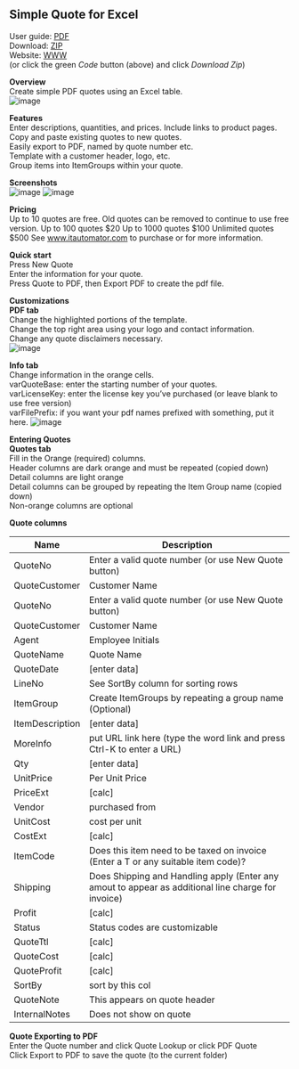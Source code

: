 ## Simple Quote for Excel  
User guide: [PDF](https://github.com/ITAutomator/M365-Teams-Policy-Update/blob/main/Simple%20Quote%20for%20Excel%20Readme.pdf)    
Download: [ZIP](https://github.com/ITAutomator/M365-Teams-Policy-Update/archive/refs/heads/main.zip)    
Website: [WWW](https://www.itautomator.com/m365-teams-policy-report-and-update/)   
(or click the green *Code* button (above) and click *Download Zip*)     

**Overview**   
Create simple PDF quotes using an Excel table.  
![image](https://github.com/ITAutomator/Simple-Quote-for-Excel/assets/135157036/6759c5aa-81d7-4f7b-8419-c45320afd75c)

**Features**   
Enter descriptions, quantities, and prices.  Include links to product pages.  
Copy and paste existing quotes to new quotes.  
Easily export to PDF, named by quote number etc.  
Template with a customer header, logo, etc.  
Group items into ItemGroups within your quote.  

**Screenshots**  
![image](https://github.com/ITAutomator/Simple-Quote-for-Excel/assets/135157036/8ff37aae-9529-4ad8-a37b-a8b25f707ea1)
![image](https://github.com/ITAutomator/Simple-Quote-for-Excel/assets/135157036/e633a71c-228b-4a5c-b775-01e01a6a3546)


**Pricing**  
Up to 10 quotes are free. Old quotes can be removed to continue to use free version.
Up to 100 quotes $20
Up to 1000 quotes $100
Unlimited quotes $500
See www.itautomator.com to purchase or for more information.

**Quick start**  
Press New Quote  
Enter the information for your quote.  
Press Quote to PDF, then Export PDF to create the pdf file.  

**Customizations**  
**PDF tab**  
Change the highlighted portions of the template.  
Change the top right area using your logo and contact information.  
Change any quote disclaimers necessary.  
![image](https://github.com/ITAutomator/Simple-Quote-for-Excel/assets/135157036/45aee300-57fe-4e47-b136-186e51b10519)

**Info tab**  
Change information in the orange cells.  
varQuoteBase: enter the starting number of your quotes.  
varLicenseKey: enter the license key you’ve purchased (or leave blank to use free version)  
varFilePrefix: if you want your pdf names prefixed with something, put it here.
![image](https://github.com/ITAutomator/Simple-Quote-for-Excel/assets/135157036/4236a098-aa9e-4d41-8489-7277986786eb)

**Entering Quotes**  
**Quotes tab**  
Fill in the Orange (required) columns.  
Header columns are dark orange and must be repeated (copied down)  
Detail columns are light orange  
Detail columns can be grouped by repeating the Item Group name (copied down)  
Non-orange columns are optional  

**Quote columns**  

|Name|Description|
|--|--|
|QuoteNo|Enter a valid quote number (or use New Quote button)|
|QuoteCustomer|Customer Name|
|QuoteNo|Enter a valid quote number (or use New Quote button)|
|QuoteCustomer|Customer Name|
|Agent|Employee Initials|
|QuoteName|Quote Name|
|QuoteDate|[enter data]|
|LineNo|See SortBy column for sorting rows|
|ItemGroup|Create ItemGroups by repeating a group name (Optional)|
|ItemDescription|[enter data]|
|MoreInfo|put URL link here (type the word link and press Ctrl-K to enter a URL)|
|Qty|[enter data]|
|UnitPrice|Per Unit Price|
|PriceExt|[calc]|
|Vendor|purchased from|
|UnitCost|cost per unit|
|CostExt|[calc]|
|ItemCode|Does this item need to be taxed on invoice (Enter a T or any suitable item code)?|
|Shipping|Does Shipping and Handling apply (Enter any amout to appear as additional line  charge for invoice)|
|Profit|[calc]|
|Status|Status codes are customizable|
|QuoteTtl|[calc]|
|QuoteCost|[calc]|
|QuoteProfit|[calc]|
|SortBy|sort by this col|
|QuoteNote|This appears on quote header|
|InternalNotes|Does not show on quote|

**Quote Exporting to PDF**  
Enter the Quote number and click Quote Lookup or click PDF Quote  
Click Export to PDF to save the quote (to the current folder)  

